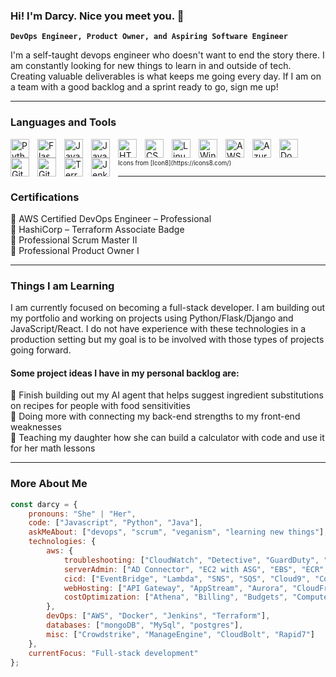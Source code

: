 ### Hi! I'm Darcy. Nice you meet you. 🙂

**`DevOps Engineer, Product Owner, and Aspiring Software Engineer`**

I'm a self-taught devops engineer who doesn't want to end the story there. I am constantly looking for new things to learn in and outside of tech. Creating valuable deliverables is what keeps me going every day. If I am on a team with a good backlog and a sprint ready to go, sign me up!

---

### Languages and Tools
<img align="left" alt="Python" width="30px" style="padding-right:10px;" src="https://github.com/darcyhphillips/profile-icons/blob/main/icons8-python-48.png">
<img align="left" alt="Flask" width="30px" style="padding-right:10px;" src="https://github.com/darcyhphillips/profile-icons/blob/main/icons8-flask-64.png">
<img align="left" alt="Java" width="30px" style="padding-right:10px;" src="https://github.com/darcyhphillips/profile-icons/blob/main/icons8-java-48.png">
<img align="left" alt="JavaScript" width="30px" style="padding-right:10px;" src="https://github.com/darcyhphillips/profile-icons/blob/main/icons8-javascript-48.png">
<img align="left" alt="HTML" width="30px" style="padding-right:10px;" src="https://github.com/darcyhphillips/profile-icons/blob/main/icons8-html-5-48.png">
<img align="left" alt="CSS" width="30px" style="padding-right:10px;" src="https://github.com/darcyhphillips/profile-icons/blob/main/icons8-css3-100.png">
<img align="left" alt="Linux" width="30px" style="padding-right:10px;" src="https://github.com/darcyhphillips/profile-icons/blob/main/icons8-linux-48.png">
<img align="left" alt="Windows" width="30px" style="padding-right:10px;" src="https://github.com/darcyhphillips/profile-icons/blob/main/icons8-windows-10-48.png">
<img align="left" alt="AWS" width="30px" style="padding-right:10px;" src="https://github.com/darcyhphillips/profile-icons/blob/main/icons8-amazon-web-services-48.png">
<img align="left" alt="Azure" width="30px" style="padding-right:10px;" src="https://github.com/darcyhphillips/profile-icons/blob/main/icons8-azure-48.png">
<img align="left" alt="Docker" width="30px" style="padding-right:10px;" src="https://github.com/darcyhphillips/profile-icons/blob/main/icons8-docker-48.png">
<img align="left" alt="Git" width="30px" style="padding-right:10px;" src="https://github.com/darcyhphillips/profile-icons/blob/main/icons8-git-48.png">
<img align="left" alt="GitHub" width="30px" style="padding-right:10px;" src="https://github.com/darcyhphillips/profile-icons/blob/main/icons8-github-48.png">
<img align="left" alt="Terraform" width="30px" style="padding-right:10px;" src="https://github.com/darcyhphillips/profile-icons/blob/main/icons8-terraform-48.png">
<img align="left" alt="Jenkins" width="30px" style="padding-right:10px;" src="https://github.com/darcyhphillips/profile-icons/blob/main/icons8-jenkins-48.png">
<br />
<br />
<sub align="left"><sup>Icons from [Icon8](https://icons8.com/)</sup></sub>
<br />

---

### Certifications

🔹 AWS Certified DevOps Engineer – Professional
<br />
🔹 HashiCorp – Terraform Associate Badge
<br />
🔹 Professional Scrum Master II
<br />
🔹 Professional Product Owner I
<br />

---

### Things I am Learning

I am currently focused on becoming a full-stack developer. I am building out my portfolio and working on projects using Python/Flask/Django and JavaScript/React. I do not have experience with these technologies in a production setting but my goal is to be involved with those types of projects going forward. 

#### Some project ideas I have in my personal backlog are:
🔹 Finish building out my AI agent that helps suggest ingredient substitutions on recipes for people with food sensitivities 
<br />
🔹 Doing more with connecting my back-end strengths to my front-end weaknesses 
<br />
🔹 Teaching my daughter how she can build a calculator with code and use it for her math lessons
<br />

---

### More About Me

```javascript
const darcy = {
    pronouns: "She" | "Her",
    code: ["Javascript", "Python", "Java"],
    askMeAbout: ["devops", "scrum", "veganism", "learning new things"],
    technologies: {
        aws: {
            troubleshooting: ["CloudWatch", "Detective", "GuardDuty", "Inspector", "CloudTrail", "Config", "Control Tower", "IAM", "KMS", "Organizations", "RAM", "Secrets Manager", "Security Hub", "STS", "Shield", "SSO", "WAF" ],
            serverAdmin: ["AD Connector", "EC2 with ASG", "EBS", "ECR", "ECS", "EFS", "EKS", "FSx", "RDS", "VPC", "Workspaces", "Backup", "Certificates Manager", "Client VPN", "DMS", "Direct Connect", "Storage Gateway", "Systems Manager", "Transit Gateway"],
            cicd: ["EventBridge", "Lambda", "SNS", "SQS", "Cloud9", "CodeArtifact", "CodeBuild", "CodeCommit", "CodeDeploy", "CodePipeline", "CodeStar", "CLI", "SAM", "Service Catalog", "Step Functions"],
            webHosting: ["API Gateway", "AppStream", "Aurora", "CloudFront", "Cognito", "DynamoDB", "Lightsail",  "Route 53", "S3", "Elastic Beanstalk", "ELB"],
            costOptimization: ["Athena", "Billing", "Budgets", "Compute Optimizer", "Cost and Usage Report", "Cost Explorer", "Glue", "Savings Plans", "Service Quotas", "Quicksight"],
        },
        devOps: ["AWS", "Docker", "Jenkins", "Terraform"],
        databases: ["mongoDB", "MySql", "postgres"],
        misc: ["Crowdstrike", "ManageEngine", "CloudBolt", "Rapid7"]
    },
    currentFocus: "Full-stack development"
};
```
